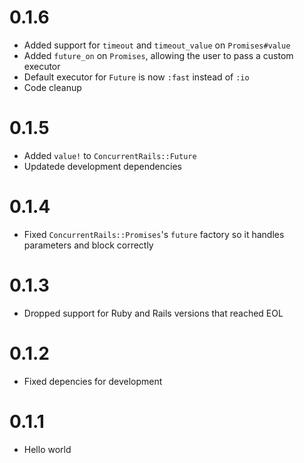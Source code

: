 # 0.1.6

* Added support for `timeout` and `timeout_value` on `Promises#value`
* Added `future_on` on `Promises`, allowing the user to pass a custom executor
* Default executor for `Future` is now `:fast` instead of `:io`
* Code cleanup

# 0.1.5

* Added `value!` to `ConcurrentRails::Future`
* Updatede development dependencies

# 0.1.4

* Fixed `ConcurrentRails::Promises`'s `future` factory so it handles parameters and block correctly

# 0.1.3

* Dropped support for Ruby and Rails versions that reached EOL

# 0.1.2

* Fixed depencies for development

# 0.1.1

* Hello world

